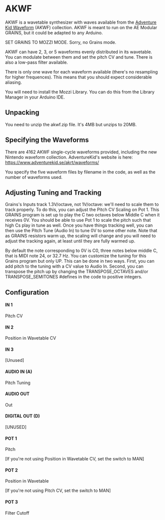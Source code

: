# AKWF

AKWF is a wavetable synthesizer with waves available from the [Adventure Kid Waveform](https://www.adventurekid.se/akrt/waveforms/) (AKWF) collection. AKWF is meant to run on the AE Modular GRAINS, but it could be adapted to any Arduino.

SET GRAINS TO MOZZI MODE.  Sorry, no Grains mode.

AKWF can have 2, 3, or 5 waveforms evenly distributed in its wavetable.  You can modulate between them and set the pitch CV and tune.  There is also a low-pass filter available.

There is only one wave for each waveform available (there's no resampling for higher frequences).  This means that you should expect considerable aliasing.

You will need to install the Mozzi Library.  You can do this from the Library Manager
in your Arduino IDE.

## Unpacking

You need to unzip the akwf.zip file.  It's 4MB but unzips to 20MB.

## Specifying the Waveforms

There are 4162 AKWF single-cycle waveforms provided, including the new Nintendo waveform collection.  AdventureKid's website is here:  https://www.adventurekid.se/akrt/waveforms/

You specify the five waveform files by filename in the code, as well as the number of waveforms used.

## Adjusting Tuning and Tracking

Grains's Inputs track 1.3V/octave, not 1V/octave: we'll need to scale them to track properly.  To do this, you can adjust the Pitch CV Scaling on Pot 1.  This GRAINS program is set up to play the C two octaves below Middle C when it receives 0V.  You should be able to use Pot 1 to scale the pitch such that high Cs play in tune as well.  Once you have things tracking well, you can then use the Pitch Tune (Audio In) to tune 0V to some other note.  Note that as GRAINS resistors warm up, the scaling will change and you will need to adjust the tracking again, at least until they are fully warmed up.

By default the note corresponding to 0V is C0, three notes below middle C, that is MIDI note 24, or 32.7 Hz.  You can customize the tuning for this Grains program but only UP.  This can be done in two ways.  First, you can add pitch to the tuning with a CV value to Audio In.  Second, you can transpose the pitch up by changing the TRANSPOSE_OCTAVES and/or TRANSPOSE_SEMITONES #defines in the code to positive integers.

## Configuration

#### IN 1
Pitch CV
#### IN 2
Position in Wavetable CV
#### IN 3
[Unused] 
#### AUDIO IN (A)
Pitch Tuning
#### AUDIO OUT
Out
#### DIGITAL OUT (D) 
[UNUSED]
#### POT 1
Pitch

[If you're not using Position in Wavetable CV, set the switch to MAN]
#### POT 2
Position in Wavetable

[If you're not using Pitch CV, set the switch to MAN]
#### POT 3
Filter Cutoff
